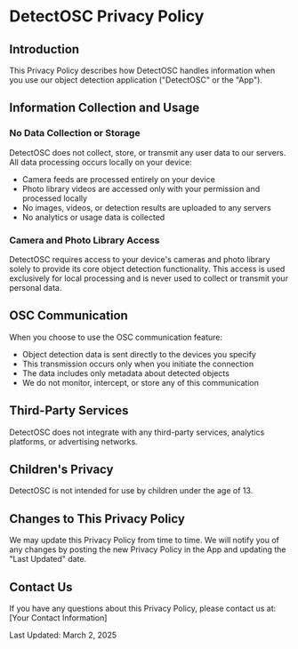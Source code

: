 # DetectOSC Privacy Policy

## Introduction
This Privacy Policy describes how DetectOSC handles information when you use our object detection application ("DetectOSC" or the "App").

## Information Collection and Usage

### No Data Collection or Storage
DetectOSC does not collect, store, or transmit any user data to our servers. All data processing occurs locally on your device:

- Camera feeds are processed entirely on your device
- Photo library videos are accessed only with your permission and processed locally
- No images, videos, or detection results are uploaded to any servers
- No analytics or usage data is collected

### Camera and Photo Library Access
DetectOSC requires access to your device's cameras and photo library solely to provide its core object detection functionality. This access is used exclusively for local processing and is never used to collect or transmit your personal data.

## OSC Communication
When you choose to use the OSC communication feature:
- Object detection data is sent directly to the devices you specify
- This transmission occurs only when you initiate the connection
- The data includes only metadata about detected objects
- We do not monitor, intercept, or store any of this communication

## Third-Party Services
DetectOSC does not integrate with any third-party services, analytics platforms, or advertising networks.

## Children's Privacy
DetectOSC is not intended for use by children under the age of 13.

## Changes to This Privacy Policy
We may update this Privacy Policy from time to time. We will notify you of any changes by posting the new Privacy Policy in the App and updating the "Last Updated" date.

## Contact Us
If you have any questions about this Privacy Policy, please contact us at:
[Your Contact Information]

Last Updated: March 2, 2025
